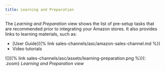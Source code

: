 ```yaml
---
title: Learning and Preparation
---
```



The _Learning and Preparation_ view shows the list of pre-setup tasks that are recommended prior to integrating your Amazon stores. It also provides links to learning materials, such as:

- [User Guide]({% link sales-channels/asc/amazon-sales-channel.md %})
- Video tutorials

![]({% link sales-channels/asc/assets/learning-preparation.png %}){: .zoom}
_Learning and Preparation view_
